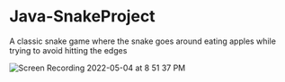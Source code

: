 # Java-SnakeProject
A classic snake game where the snake goes around eating apples while trying to avoid hitting the edges


![Screen Recording 2022-05-04 at 8 51 37 PM](https://user-images.githubusercontent.com/90944924/166849765-26aab868-2257-4588-9f33-7ea8fc57eb64.gif)

